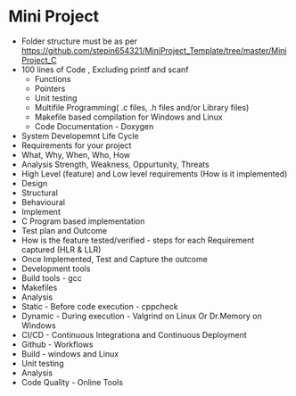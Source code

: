 # Mini Project
* Folder structure must be as per https://github.com/stepin654321/MiniProject_Template/tree/master/MiniProject_C
* 100 lines of Code , Excluding printf and scanf
    * Functions
    * Pointers
    * Unit testing
    * Multifile Programming( .c files, .h files and/or Library files)
    * Makefile based compilation for Windows and Linux
    * Code Documentation - Doxygen
* System Developemnt Life Cycle
* Requirements for your project
* What, Why, When, Who, How
* Analysis Strength, Weakness, Oppurtunity, Threats
* High Level (feature) and Low level requirements (How is it implemented)
* Design
* Structural
* Behavioural
* Implement
* C Program based implementation
* Test plan and Outcome
* How is the feature tested/verified - steps for each Requirement captured (HLR & LLR)
* Once Implemented, Test and Capture the outcome
* Development tools
* Build tools - gcc
* Makefiles
* Analysis
* Static - Before code execution - cppcheck
* Dynamic - During execution - Valgrind on Linux Or Dr.Memory on Windows
* CI/CD - Continuous Integrationa and Continuous Deployment
* Github - Workflows
* Build - windows and Linux
* Unit testing
* Analysis
* Code Quality - Online Tools
